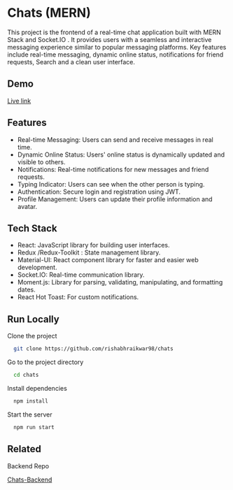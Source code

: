 
# Chats (MERN)

This project is the frontend of a real-time chat application built with MERN Stack and Socket.IO . It provides users with a seamless and interactive messaging experience similar to popular messaging platforms. Key features include real-time messaging, dynamic online status, notifications for friend requests, Search and a clean user interface. 


## Demo

[Live link]("https://chats-black.vercel.app")


## Features

- Real-time Messaging: Users can send and receive messages in real time.
- Dynamic Online Status: Users' online status is dynamically updated and visible to others.
- Notifications: Real-time notifications for new messages and friend requests.
- Typing Indicator: Users can see when the other person is typing.
- Authentication: Secure login and registration using JWT.
- Profile Management: Users can update their profile information and avatar.
## Tech Stack

- React: JavaScript library for building user interfaces.
- Redux /Redux-Toolkit : State management library.
- Material-UI: React component library for faster and easier web development.
- Socket.IO: Real-time communication library.
- Moment.js: Library for parsing, validating, manipulating, and formatting dates.
- React Hot Toast: For custom notifications.

## Run Locally

Clone the project

```bash
  git clone https://github.com/rishabhraikwar98/chats
```

Go to the project directory

```bash
  cd chats
```

Install dependencies

```bash
  npm install
```

Start the server

```bash
  npm run start
```


## Related

Backend Repo

[Chats-Backend](https://github.com/rishabhraikwar98/Chats-Backend)

